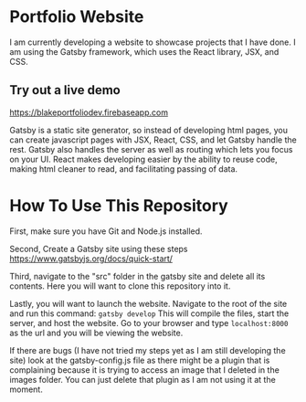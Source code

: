 # Portfolio Website
I am currently developing a website to showcase projects that I have done. I am using the Gatsby framework, which uses the React library, JSX, and CSS.

## Try out a live demo
https://blakeportfoliodev.firebaseapp.com

Gatsby is a static site generator, so instead of developing html pages, you can create javascript pages with JSX, React, CSS, and let Gatsby handle the rest. Gatsby also handles the server as well as routing which lets you focus on your UI. React makes developing easier by the ability to reuse code, making html cleaner to read, and facilitating passing of data.  

# How To Use This Repository
First, make sure you have Git and Node.js installed. 

Second, Create a Gatsby site using these steps https://www.gatsbyjs.org/docs/quick-start/

Third, navigate to the "src" folder in the gatsby site and delete all its contents. Here you will want to clone this repository into it.

Lastly, you will want to launch the website. Navigate to the root of the site and run this command: `gatsby develop`  This will compile the files, start the server, and host the website. Go to your browser and type `localhost:8000` as the url and you will be viewing the website.

If there are bugs (I have not tried my steps yet as I am still developing the site) look at the gatsby-config.js file as there might be a plugin that is complaining because it is trying to access an image that I deleted in the images folder. You can just delete that plugin as I am not using it at the moment. 
